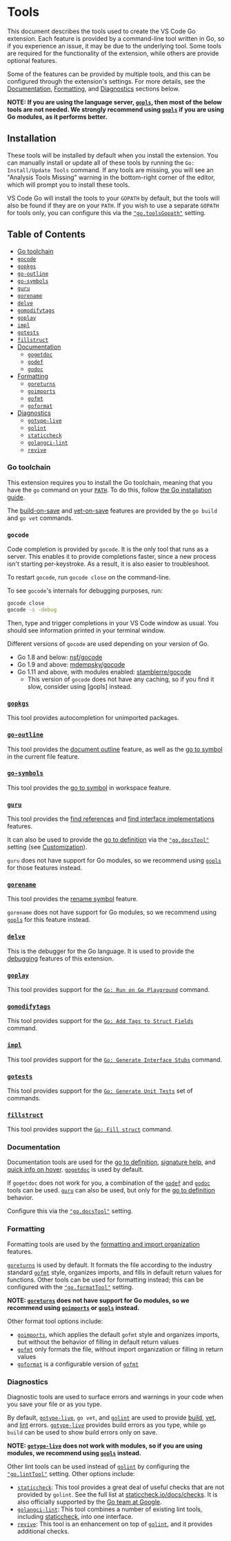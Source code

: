 # Tools

This document describes the tools used to create the VS Code Go extension. Each feature is provided by a command-line tool written in Go, so if you experience an issue, it may be due to the underlying tool. Some tools are required for the functionality of the extension, while others are provide optional features.

Some of the features can be provided by multiple tools, and this can be configured through the extension's settings. For more details, see the [Documentation](#documentation), [Formatting](#formatting), and [Diagnostics](#diagnostics) sections below.

<!--TODO(rstambler): Clarify which tools are still needed with gopls.-->
**NOTE: If you are using the language server, [`gopls`], then most of the below tools are not needed. We strongly recommend using [`gopls`] if you are using Go modules, as it performs better.**

## Installation

These tools will be installed by default when you install the extension. You can manually install or update all of these tools by running the `Go: Install/Update Tools` command. If any tools are missing, you will see an "Analysis Tools Missing" warning in the bottom-right corner of the editor, which will prompt you to install these tools.

VS Code Go will install the tools to your `GOPATH` by default, but the tools will also be found if they are on your `PATH`. If you wish to use a separate `GOPATH` for tools only, you can configure this via the [`"go.toolsGopath"`](commands.md#toolsGopath) setting.

## Table of Contents

* [Go toolchain](#go-toolchain)
* [`gocode`](#gocode)
* [`gopkgs`](#gopkgs)
* [`go-outline`](#go-outline)
* [`go-symbols`](#go-symbols)
* [`guru`](#guru)
* [`gorename`](#gorename)
* [`delve`](#delve)
* [`gomodifytags`](#gomodifytags)
* [`goplay`](#goplay)
* [`impl`](#impl)
* [`gotests`](#gotests)
* [`fillstruct`](#fillstruct)
* [Documentation](#documentation)
  * [`gogetdoc`]
  * [`godef`]
  * [`godoc`]
* [Formatting](#formatting)
  * [`goreturns`]
  * [`goimports`]
  * [`gofmt`]
  * [`goformat`]
* [Diagnostics](#diagnostics)
  * [`gotype-live`]
  * [`golint`]
  * [`staticcheck`]
  * [`golangci-lint`]
  * [`revive`]

### Go toolchain

This extension requires you to install the Go toolchain, meaning that you have the `go` command on your [`PATH`](https://en.wikipedia.org/wiki/PATH_(variable)). To do this, follow [the Go installation guide](https://golang.org/doc/install).

The [build-on-save](features.md#build-on-save) and [vet-on-save](features.md#vet-on-save) features are provided by the `go build` and `go vet` commands.

### `gocode`

Code completion is provided by `gocode`. It is the only tool that runs as a server. This enables it to provide completions faster, since a new process isn't starting per-keystroke. As a result, it is also easier to troubleshoot.

To restart `gocode`, run `gocode close` on the command-line.

To see `gocode`'s internals for debugging purposes, run:

```bash
gocode close
gocode -s -debug
```

Then, type and trigger completions in your VS Code window as usual. You should see information printed in your terminal window.

Different versions of `gocode` are used depending on your version of Go.

* Go 1.8 and below: [nsf/gocode](https://github.com/nsf/gocode)
* Go 1.9 and above: [mdempsky/gocode](https://github.com/mdempsky/gocode)
* Go 1.11 and above, with modules enabled: [stamblerre/gocode](https://github.com/stamblerre/gocode)
  * This version of `gocode` does not have any caching, so if you find it slow, consider using [gopls] instead.

### [`gopkgs`](https://pkg.go.dev/github.com/uudashr/gopkgs?tab=overview)

This tool provides autocompletion for unimported packages.

### [`go-outline`](https://pkg.go.dev/github.com/ramya-rao-a/go-outline?tab=overview)

This tool provides the [document outline](features.md#document-outline) feature, as well as the [go to symbol](features.md#go-to-symbol) in the current file feature.

### [`go-symbols`](https://pkg.go.dev/github.com/acroca/go-symbols?tab=overview)

This tool provides the [go to symbol](#go-to-symbol) in workspace feature.

### [`guru`](https://pkg.go.dev/golang.org/x/tools/cmd/guru?tab=doc)

This tool provides the [find references](features.md#find-references) and [find interface implementations](features.md#find-interface-implementations) features.

It can also be used to provide the [go to definition](features.md#go-to-definition) via the [`"go.docsTool"`](commands.md#docsTool) setting (see [Customization](#Customization)).

`guru` does not have support for Go modules, so we recommend using [`gopls`] for those features instead.

### [`gorename`](https://pkg.go.dev/golang.org/x/tools/cmd/gorename?tab=doc)

This tool provides the [rename symbol](features.md#rename-symbol) feature.

`gorename` does not have support for Go modules, so we recommend using [`gopls`] for this feature instead.

### [`delve`](https://pkg.go.dev/github.com/go-delve/delve?tab=overview)

This is the debugger for the Go language. It is used to provide the [debugging](debugging.md) features of this extension.

### [`goplay`](https://pkg.go.dev/github.com/haya14busa/goplay?tab=overview)

This tool provides support for the [`Go: Run on Go Playground`](features.md#go-playground) command.

### [`gomodifytags`](https://pkg.go.dev/github.com/fatih/gomodifytags?tab=overview)

This tool provides support for the [`Go: Add Tags to Struct Fields`](features.md#add-struct-tags) command.

### [`impl`](https://github.com/josharian/impl)

This tool provides support for the [`Go: Generate Interface Stubs`](features.md#generate-interface-implementation) command.

### [`gotests`](https://github.com/cweill/gotests/)

This tool provides support for the [`Go: Generate Unit Tests`](features.md#generate-unit-tests) set of commands.

### [`fillstruct`](https://github.com/davidrjenni/reftools/tree/master/cmd/fillstruct)

This tool provides support the [`Go: Fill struct`](features.md#fill-struct) command.

### Documentation

Documentation tools are used for the [go to definition](features.md#go-to-definition), [signature help](features.md#signature-help), and [quick info on hover](features.md#quick-info-on-hover). [`gogetdoc`] is used by default.

If `gogetdoc` does not work for you, a combination of the [`godef`] and [`godoc`] tools can be used. [`guru`](#guru) can also be used, but only for the [go to definition](features.md#go-to-definition) behavior.

Configure this via the [`"go.docsTool"`](commands.md#docsTool) setting.

### Formatting

Formatting tools are used by the [formatting and import organization](features.md#format-and-organize-imports) features.

[`goreturns`] is used by default. It formats the file according to the industry standard [`gofmt`] style, organizes imports, and fills in default return values for functions. Other tools can be used for formatting instead; this can be configured with the [`"go.formatTool"`](commands.md#formatTool) setting.

**NOTE: [`goreturns`] does not have support for Go modules, so we recommend using [`goimports`] or [`gopls`] instead.**

Other format tool options include:

* [`goimports`], which applies the default `gofmt` style and organizes imports, but without the behavior of filling in default return values
* [`gofmt`] only formats the file, without import organization or filling in return values
* [`goformat`] is a configurable version of [`gofmt`]

### Diagnostics

Diagnostic tools are used to surface errors and warnings in your code when you save your file or as you type.

By default, [`gotype-live`], `go vet`, and [`golint`] are used to provide [build](#build-on-save), [vet](#vet-on-save), and [lint](#lint-on-save) errors. [`gotype-live`] provides build errors as you type, while `go build` can be used to show build errors only on save.

**NOTE: [`gotype-live`] does not work with modules, so if you are using modules, we recommend using [`gopls`] instead.**

Other lint tools can be used instead of [`golint`] by configuring the [`"go.lintTool"`](commands.md#lintTool) setting. Other options include:

* [`staticcheck`]: This tool provides a great deal of useful checks that are not provided by `golint`. See the full list at [staticcheck.io/docs/checks](https://staticcheck.io/docs/checks). It is also officially supported by the [Go team at Google](https://staticcheck.io/sponsors).
* [`golangci-lint`]: This tool combines a number of existing lint tools, including [staticcheck](#staticcheck), into one interface.
* [`revive`]: This tool is an enhancement on top of [`golint`](#golint), and it provides additional checks.

[`gogetdoc`]: https://pkg.go.dev/github.com/zmb3/gogetdoc?tab=overview
[`godef`]: https://pkg.go.dev/github.com/rogpeppe/godef?tab=doc
[`godoc`]: https://pkg.go.dev/golang.org/x/tools/godoc?tab=doc
[`goreturns`]: https://pkg.go.dev/github.com/sqs/goreturns?tab=overview
[`goimports`]: https://pkg.go.dev/golang.org/x/tools/cmd/goimports?tab=doc
[`gofmt`]: https://golang.org/cmd/gofmt/
[`goformat`]: https://pkg.go.dev/winterdrache.de/goformat?tab=overview
[`gotype-live`]: https://pkg.go.dev/github.com/tylerb/gotype-live?tab=doc
[`golint`]: https://pkg.go.dev/golang.org/x/lint/golint?tab=overview
[`staticcheck`]: https://pkg.go.dev/honnef.co/go/tools/staticcheck?tab=overview
[`golangci-lint`]: https://golangci-lint.run/
[`revive`]: https://pkg.go.dev/github.com/mgechev/revive?tab=overview
[`gopls`]: gopls.md
